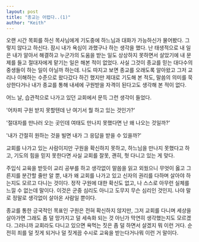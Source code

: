```yaml
---
layout: post
title: "종교는 어렵다..(1)"
author: "Keith"
---
```



오랜 시간 목회를 하신 목사님에게 기도중에 하느님과 대화가 가능하신가 물어봤다. 그렇지 않다고 하신다. 잠시 내가 욕심이 과했구나 하는 생각을 했다. 난 태생적으로 내 일은 내가 알아서 해결하고 누군가의 도움을 받는 일도 상상하지 못하면서 살았기에 내 문제를 들고 절대자에게 맡기는 일은 해본 적이 없었다. 사실 그것이 종교를 믿는 대다수의 중생들이 하는 일이 아닐까 하는데. 나도 따지고 보면 종교를 오래도록 알아왔고 그저 교리나 이해하는 수준으로 왔다갔다 하긴 했지만 제대로 기도해 본 적도, 말씀의 의미를 묵상한다거나 내가 종교를 통해 내세에 구원받을 자격이 된다고도 생각해 본 적이 없다. 




어느 날, 습관적으로 나가고 있던 교회에서 문득 그런 생각이 들었다. 




'어차피 구원 받지 못할텐데 난 여기서 뭘 하고 있는 것인가?'

'절대자를 만나러 오는 곳인데 여태도 만나지 못했다면 난 왜 나오는 것일까?'

'내가 간절히 원하는 것을 빌면 내가 그 응답을 받을 수 있을까?'




교회를 나가고 있는 사람이지만 구원을 확신하지 못하고, 하느님을 만나지 못했다고 하고, 기도의 힘을 믿지 못한다면 사실 교회를 잘못, 괜히, 헛 다니고 있는 게 맞다. 




주입식 교육을 받듯이 교리 공부를 하고 생각없이 말씀을 읽고 외웠으니 무엇이 옳고 그른지를 분간할 줄만 알 뿐, 내가 왜 교회를 나가고 있고 신자의 권리를 다하며 살아야 하는지도 모르고 다니는 것이다. 정작 구원에 대한 확신도 없고, 나 스스로 아무런 실체를 느낄 수 없는데 말이다. 이것은 군중 심리도 아니고 도무지 무슨 심리인 것인지. 나야 말로 정말로 생각없이 살아온 사람일 뿐이다. 




종교를 통한 긍국적인 목표인 구원은 전혀 확신하지 않지만, 그저 교회를 다니며 세상을 살아가면 그래도 좀 덜 망가지고 덜 세속화 되는 것 아닌가 막연히 생각했는지도 모르겠다. 그러니까 교회라도 다니고 있으면 욕먹는 짓은 좀 덜 하면서 살겠지 뭐 이런 거다. 순전히 죄를 덜 짓게 되거나 덜 짓게끔 수시로 교육을 받는다거나뭐 이런 거 말이다. 





